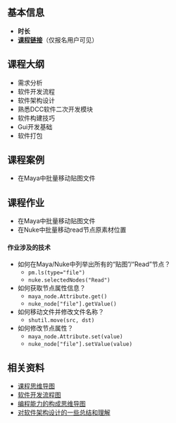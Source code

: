 ## 基本信息

- **时长**
- [**课程链接**]()（仅报名用户可见）


## 课程大纲

- 需求分析
- 软件开发流程
- 软件架构设计
- 熟悉DCC软件二次开发模块
- 软件构建技巧
- Gui开发基础
- 软件打包

## 课程案例

- 在Maya中批量移动贴图文件

## 课程作业

- 在Maya中批量移动贴图文件
- 在Nuke中批量移动read节点原素材位置

#### 作业涉及的技术

- 如何在Maya/Nuke中列举出所有的“贴图”/“Read”节点？
    - `pm.ls(type="file")`
    - `nuke.selectedNodes("Read")`
- 如何获取节点属性信息？
    - `maya_node.Attribute.get()`
    - `nuke_node["file"].getValue()`
- 如何移动文件并修改文件名称？
    - `shutil.move(src, dst)`
- 如何修改节点属性？
    - `maya_node.Attribute.set(value)`
    - `nuke_node["file"].setValue(value)`

## 相关资料

- [课程思维导图](https://processon.com/mindmap/5a38dadee4b07c8d893bb5b3)
- [软件开发流程图](https://processon.com/diagraming/5a3b915ee4b0daa64fde2741)
- [编程能力的构成思维导图](https://processon.com/mindmap/5a3b8a28e4b0daa64fde11f8)
- [对软件架构设计的一些总结和理解](http://blog.csdn.net/cooldragon/article/details/48241965)
